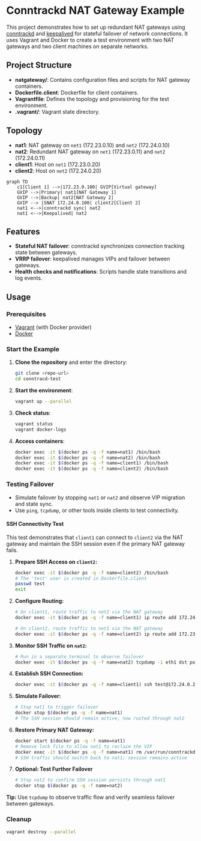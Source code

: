 # Conntrackd NAT Gateway Example

This project demonstrates how to set up redundant NAT gateways using [conntrackd](https://manpages.debian.org/testing/conntrackd/conntrackd.8.en.html) and [keepalived](https://keepalived.org/) for stateful failover of network connections. It uses Vagrant and Docker to create a test environment with two NAT gateways and two client machines on separate networks.

## Project Structure

- **natgateway/**: Contains configuration files and scripts for NAT gateway containers.
- **Dockerfile.client**: Dockerfile for client containers.
- **Vagrantfile**: Defines the topology and provisioning for the test environment.
- **.vagrant/**: Vagrant state directory.

## Topology

- **nat1**: NAT gateway on `net1` (172.23.0.10) and `net2` (172.24.0.10)
- **nat2**: Redundant NAT gateway on `net1` (172.23.0.11) and `net2` (172.24.0.11)
- **client1**: Host on `net1` (172.23.0.20)
- **client2**: Host on `net2` (172.24.0.20)

```mermaid
graph TD
    c1[Client 1] -->|172.23.0.100| GVIP[Virtual gateway]
    GVIP -->|Primary| nat1[NAT Gateway 1]
    GVIP -->|Backup| nat2[NAT Gateway 2]
    GVIP --> |SNAT 172.24.0.100| client2[Client 2]
    nat1 <-->|conntrackd sync| nat2
    nat1 <-->|Keepalived| nat2
```

## Features

- **Stateful NAT failover**: conntrackd synchronizes connection tracking state between gateways.
- **VRRP failover**: keepalived manages VIPs and failover between gateways.
- **Health checks and notifications**: Scripts handle state transitions and log events.

## Usage

### Prerequisites

- [Vagrant](https://www.vagrantup.com/) (with Docker provider)
- [Docker](https://www.docker.com/)

### Start the Example

1. **Clone the repository** and enter the directory:
    ```sh
    git clone <repo-url>
    cd conntracd-test
    ```

2. **Start the environment**:
    ```sh
    vagrant up --parallel
    ```

3. **Check status**:
    ```sh
    vagrant status
    vagrant docker-logs
    ```

4. **Access containers**:
    ```sh
    docker exec -it $(docker ps -q -f name=nat1) /bin/bash
    docker exec -it $(docker ps -q -f name=nat2) /bin/bash
    docker exec -it $(docker ps -q -f name=client1) /bin/bash
    docker exec -it $(docker ps -q -f name=client2) /bin/bash
    ```

### Testing Failover

- Simulate failover by stopping `nat1` or `nat2` and observe VIP migration and state sync.
- Use `ping`, `tcpdump`, or other tools inside clients to test connectivity.

#### SSH Connectivity Test

This test demonstrates that `client1` can connect to `client2` via the NAT gateway and maintain the SSH session even if the primary NAT gateway fails.

1. **Prepare SSH Access on `client2`:**
    ```sh
    docker exec -it $(docker ps -q -f name=client2) /bin/bash
    # The 'test' user is created in Dockerfile.client
    passwd test
    exit
    ```

2. **Configure Routing:**
    ```sh
    # On client1, route traffic to net2 via the NAT gateway
    docker exec -it $(docker ps -q -f name=client1) ip route add 172.24.0.0/16 via 172.23.0.100

    # On client2, route traffic to net1 via the NAT gateway
    docker exec -it $(docker ps -q -f name=client2) ip route add 172.23.0.0/16 via 172.24.0.100
    ```

3. **Monitor SSH Traffic on `nat2`:**
    ```sh
    # Run in a separate terminal to observe failover
    docker exec -it $(docker ps -q -f name=nat2) tcpdump -i eth1 dst port 22 -n
    ```

4. **Establish SSH Connection:**
    ```sh
    docker exec -it $(docker ps -q -f name=client1) ssh test@172.24.0.20
    ```

5. **Simulate Failover:**
    ```sh
    # Stop nat1 to trigger failover
    docker stop $(docker ps -q -f name=nat1)
    # The SSH session should remain active, now routed through nat2
    ```

6. **Restore Primary NAT Gateway:**
    ```sh
    docker start $(docker ps -q -f name=nat1)
    # Remove lock file to allow nat1 to reclaim the VIP
    docker exec -it $(docker ps -q -f name=nat1) rm /var/run/conntrackd.lock
    # SSH traffic should switch back to nat1; session remains active
    ```

7. **Optional: Test Further Failover**
    ```sh
    # Stop nat2 to confirm SSH session persists through nat1
    docker stop $(docker ps -q -f name=nat2)
    ```

**Tip:** Use `tcpdump` to observe traffic flow and verify seamless failover between gateways.
### Cleanup

```sh
vagrant destroy --parallel
```